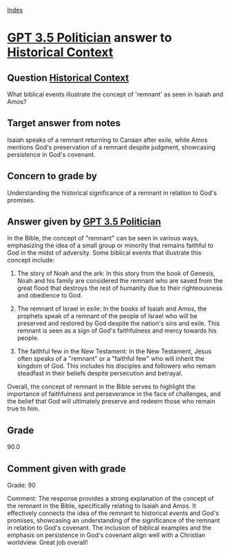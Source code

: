 
[Index](../../index.md)
# [GPT 3.5 Politician](../../answering_models/GPT_3.5_Politician.md) answer to [Historical Context](../../questions/Historical_Context.md)

## Question [Historical Context](../../questions/Historical_Context.md)
What biblical events illustrate the concept of 'remnant' as seen in Isaiah and Amos?

## Target answer from notes
Isaiah speaks of a remnant returning to Canaan after exile, while Amos mentions God's preservation of a remnant despite judgment, showcasing persistence in God's covenant.

## Concern to grade by
Understanding the historical significance of a remnant in relation to God's promises.

## Answer given by [GPT 3.5 Politician](../../answering_models/GPT_3.5_Politician.md)
In the Bible, the concept of "remnant" can be seen in various ways, emphasizing the idea of a small group or minority that remains faithful to God in the midst of adversity. Some biblical events that illustrate this concept include:

1. The story of Noah and the ark: In this story from the book of Genesis, Noah and his family are considered the remnant who are saved from the great flood that destroys the rest of humanity due to their righteousness and obedience to God.

2. The remnant of Israel in exile: In the books of Isaiah and Amos, the prophets speak of a remnant of the people of Israel who will be preserved and restored by God despite the nation's sins and exile. This remnant is seen as a sign of God's faithfulness and mercy towards his people.

3. The faithful few in the New Testament: In the New Testament, Jesus often speaks of a "remnant" or a "faithful few" who will inherit the kingdom of God. This includes his disciples and followers who remain steadfast in their beliefs despite persecution and betrayal.

Overall, the concept of remnant in the Bible serves to highlight the importance of faithfulness and perseverance in the face of challenges, and the belief that God will ultimately preserve and redeem those who remain true to him.

## Grade
90.0

## Comment given with grade
Grade: 90

Comment: The response provides a strong explanation of the concept of the remnant in the Bible, specifically relating to Isaiah and Amos. It effectively connects the idea of the remnant to historical events and God's promises, showcasing an understanding of the significance of the remnant in relation to God's covenant. The inclusion of biblical examples and the emphasis on persistence in God's covenant align well with a Christian worldview. Great job overall!
